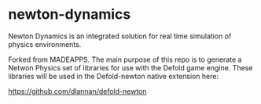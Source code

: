 # newton-dynamics
Newton Dynamics is an integrated solution for real time simulation of physics environments.

Forked from MADEAPPS.
The main purpose of this repo is to generate a Netwon Physics set of libraries for use with the Defold game engine. 
These libraries will be used in the Defold-newton native extension here:

https://github.com/dlannan/defold-newton
